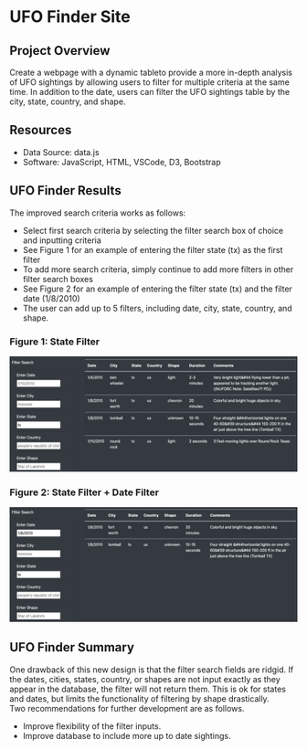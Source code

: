
# UFO Finder Site

## Project Overview
Create a webpage with a dynamic tableto provide a more in-depth analysis of UFO sightings by allowing users to filter for multiple criteria at the same time. In addition to the date, users can filter the UFO sightings table by the city, state, country, and shape.

## Resources
- Data Source: data.js
- Software: JavaScript, HTML, VSCode, D3, Bootstrap

## UFO Finder Results
The improved search criteria works as follows:
- Select first search criteria by selecting the filter search box of choice and inputting criteria
- See Figure 1 for an example of entering the filter state (tx) as the first filter
- To add more search criteria, simply continue to add more filters in other filter search boxes
- See Figure 2 for an example of entering the filter state (tx) and the filter date (1/8/2010)
- The user can add up to 5 filters, including date, city, state, country, and shape. 

### Figure 1: State Filter
![Texas](https://github.com/Jarney903/UFOs/blob/main/Resources/screenshot1.png)
<br />

### Figure 2: State Filter + Date Filter
![Texas on 1/8/2010](https://github.com/Jarney903/UFOs/blob/main/Resources/screenshot2.png)
<br />

## UFO Finder Summary
One drawback of this new design is that the filter search fields are ridgid. If the dates, cities, states, country, or shapes are not input exactly as they appear in the database, the filter will not return them. This is ok for states and dates, but limits the functionality of filtering by shape drastically. 
<br />
Two recommendations for further development are as follows.
   -  Improve flexibility of the filter inputs.
   -  Improve database to include more up to date sightings.
